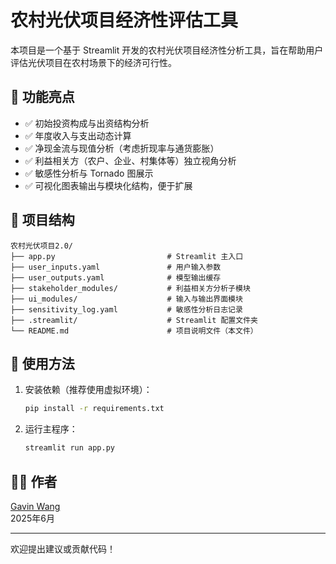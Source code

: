 # 农村光伏项目经济性评估工具

本项目是一个基于 Streamlit 开发的农村光伏项目经济性分析工具，旨在帮助用户评估光伏项目在农村场景下的经济可行性。

## 🎯 功能亮点

- ✅ 初始投资构成与出资结构分析
- ✅ 年度收入与支出动态计算
- ✅ 净现金流与现值分析（考虑折现率与通货膨胀）
- ✅ 利益相关方（农户、企业、村集体等）独立视角分析
- ✅ 敏感性分析与 Tornado 图展示
- ✅ 可视化图表输出与模块化结构，便于扩展

## 📁 项目结构

```
农村光伏项目2.0/
├── app.py                         # Streamlit 主入口
├── user_inputs.yaml               # 用户输入参数
├── user_outputs.yaml              # 模型输出缓存
├── stakeholder_modules/           # 利益相关方分析子模块
├── ui_modules/                    # 输入与输出界面模块
├── sensitivity_log.yaml           # 敏感性分析日志记录
├── .streamlit/                    # Streamlit 配置文件夹
└── README.md                      # 项目说明文件（本文件）
```

## 🚀 使用方法

1. 安装依赖（推荐使用虚拟环境）：

   ```bash
   pip install -r requirements.txt
   ```

2. 运行主程序：

   ```bash
   streamlit run app.py
   ```

## 🧑‍💻 作者

[Gavin Wang](https://github.com/GavinWang2023)  
2025年6月

---

欢迎提出建议或贡献代码！
